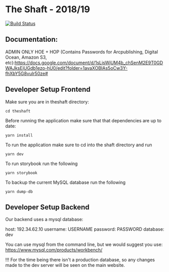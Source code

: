 # The Shaft - 2018/19

[![Build Status](https://travis-ci.com/spectatorpublishing/NewShaft.svg?token=XxNtw1WGDsHqpaWtGdoD&branch=develop)](https://travis-ci.com/spectatorpublishing/NewShaft)

## Documentation:

ADMIN ONLY HOE + HOP (Contains Passwords for Arcpublishing, Digital Ocean, Amazon S3, etc):https://docs.google.com/document/d/1sLjsWjUM4b_chSenM2E9T0GDWAJksEjUGdb1ezo-hU0/edit?folder=1avaXOBIAs5oCw3Y-fhXbY5G8vulr50ze#

## Developer Setup Frontend

Make sure you are in theshaft directory:

`cd theshaft`

Before running the application make sure that that dependencies are up to date:

`yarn install`

To run the application make sure to cd into the shaft directory and run

`yarn dev`

To run storybook run the following

`yarn storybook`

To backup the current MySQL database run the following

`yarn dump-db`

## Developer Setup Backend

Our backend uses a mysql database:

host: 192.34.62.10
username: USERNAME
password: PASSWORD
database: dev

You can use mysql from the command line, but we would suggest you use:
https://www.mysql.com/products/workbench/

!!! For the time being there isn't a production database, so any changes made to the dev server will be seen on the main website.





